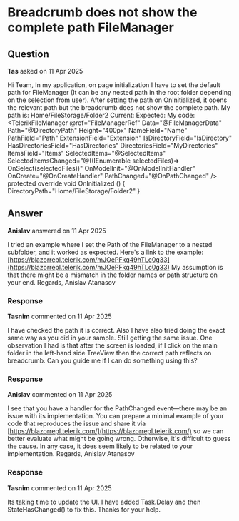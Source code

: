 # Breadcrumb does not show the complete path FileManager

## Question

**Tas** asked on 11 Apr 2025

Hi Team, In my application, on page initialization I have to set the default path for FileManager (It can be any nested path in the root folder depending on the selection from user). After setting the path on OnInitialized, it opens the relevant path but the breadcrumb does not show the complete path. My path is: Home/FileStorage/Folder2 Current: Expected: My code: <TelerikFileManager @ref="FileManagerRef" Data="@FileManagerData" Path="@DirectoryPath" Height="400px" NameField="Name" PathField="Path" ExtensionField="Extension" IsDirectoryField="IsDirectory" HasDirectoriesField="HasDirectories" DirectoriesField="MyDirectories" ItemsField="Items" SelectedItems="@SelectedItems" SelectedItemsChanged="@((IEnumerable<HierarchicalFileEntry> selectedFiles)=> OnSelect(selectedFiles))" OnModelInit="@OnModelInitHandler" OnCreate="@OnCreateHandler" PathChanged="@OnPathChanged" /> protected override void OnInitialized () {
DirectoryPath="Home/FileStorage/Folder2" }

## Answer

**Anislav** answered on 11 Apr 2025

I tried an example where I set the Path of the FileManager to a nested subfolder, and it worked as expected. Here's a link to the example: [https://blazorrepl.telerik.com/mJOePFkq49hTLc0g33](https://blazorrepl.telerik.com/mJOePFkq49hTLc0g33) My assumption is that there might be a mismatch in the folder names or path structure on your end. Regards, Anislav Atanasov

### Response

**Tasnim** commented on 11 Apr 2025

I have checked the path it is correct. Also I have also tried doing the exact same way as you did in your sample. Still getting the same issue. One observation I had is that after the screen is loaded, if I click on the main folder in the left-hand side TreeView then the correct path reflects on breadcrumb. Can you guide me if I can do something using this?

### Response

**Anislav** commented on 11 Apr 2025

I see that you have a handler for the PathChanged event—there may be an issue with its implementation. You can prepare a minimal example of your code that reproduces the issue and share it via [https://blazorrepl.telerik.com/](https://blazorrepl.telerik.com/) so we can better evaluate what might be going wrong. Otherwise, it's difficult to guess the cause. In any case, it does seem likely to be related to your implementation. Regards, Anislav Atanasov

### Response

**Tasnim** commented on 11 Apr 2025

Its taking time to update the UI. I have added Task.Delay and then StateHasChanged() to fix this. Thanks for your help.

